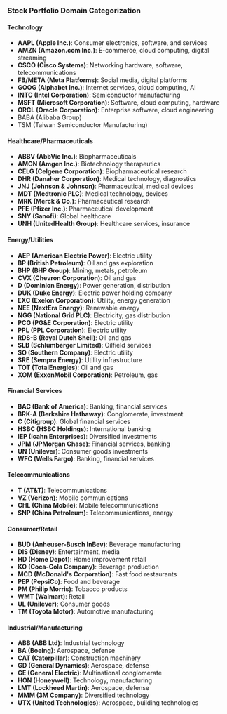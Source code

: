  
### Stock Portfolio Domain Categorization

#### Technology
- **AAPL (Apple Inc.)**: Consumer electronics, software, and services
- **AMZN (Amazon.com Inc.)**: E-commerce, cloud computing, digital streaming
- **CSCO (Cisco Systems)**: Networking hardware, software, telecommunications
- **FB/META (Meta Platforms)**: Social media, digital platforms
- **GOOG (Alphabet Inc.)**: Internet services, cloud computing, AI
- **INTC (Intel Corporation)**: Semiconductor manufacturing
- **MSFT (Microsoft Corporation)**: Software, cloud computing, hardware
- **ORCL (Oracle Corporation)**: Enterprise software, cloud engineering
- BABA (Alibaba Group)
- TSM (Taiwan Semiconductor Manufacturing)

#### Healthcare/Pharmaceuticals
- **ABBV (AbbVie Inc.)**: Biopharmaceuticals
- **AMGN (Amgen Inc.)**: Biotechnology therapeutics
- **CELG (Celgene Corporation)**: Biopharmaceutical research
- **DHR (Danaher Corporation)**: Medical technology, diagnostics
- **JNJ (Johnson & Johnson)**: Pharmaceutical, medical devices
- **MDT (Medtronic PLC)**: Medical technology, devices
- **MRK (Merck & Co.)**: Pharmaceutical research
- **PFE (Pfizer Inc.)**: Pharmaceutical development
- **SNY (Sanofi)**: Global healthcare
- **UNH (UnitedHealth Group)**: Healthcare services, insurance

#### Energy/Utilities
- **AEP (American Electric Power)**: Electric utility
- **BP (British Petroleum)**: Oil and gas exploration
- **BHP (BHP Group)**: Mining, metals, petroleum
- **CVX (Chevron Corporation)**: Oil and gas
- **D (Dominion Energy)**: Power generation, distribution
- **DUK (Duke Energy)**: Electric power holding company
- **EXC (Exelon Corporation)**: Utility, energy generation
- **NEE (NextEra Energy)**: Renewable energy
- **NGG (National Grid PLC)**: Electricity, gas distribution
- **PCG (PG&E Corporation)**: Electric utility
- **PPL (PPL Corporation)**: Electric utility
- **RDS-B (Royal Dutch Shell)**: Oil and gas
- **SLB (Schlumberger Limited)**: Oilfield services
- **SO (Southern Company)**: Electric utility
- **SRE (Sempra Energy)**: Utility infrastructure
- **TOT (TotalEnergies)**: Oil and gas
- **XOM (ExxonMobil Corporation)**: Petroleum, gas

#### Financial Services
- **BAC (Bank of America)**: Banking, financial services
- **BRK-A (Berkshire Hathaway)**: Conglomerate, investment
- **C (Citigroup)**: Global financial services
- **HSBC (HSBC Holdings)**: International banking
- **IEP (Icahn Enterprises)**: Diversified investments
- **JPM (JPMorgan Chase)**: Financial services, banking
- **UN (Unilever)**: Consumer goods investments
- **WFC (Wells Fargo)**: Banking, financial services

#### Telecommunications
- **T (AT&T)**: Telecommunications
- **VZ (Verizon)**: Mobile communications
- **CHL (China Mobile)**: Mobile telecommunications
- **SNP (China Petroleum)**: Telecommunications, energy

#### Consumer/Retail
- **BUD (Anheuser-Busch InBev)**: Beverage manufacturing
- **DIS (Disney)**: Entertainment, media
- **HD (Home Depot)**: Home improvement retail
- **KO (Coca-Cola Company)**: Beverage production
- **MCD (McDonald's Corporation)**: Fast food restaurants
- **PEP (PepsiCo)**: Food and beverage
- **PM (Philip Morris)**: Tobacco products
- **WMT (Walmart)**: Retail
- **UL (Unilever)**: Consumer goods
- **TM (Toyota Motor)**: Automotive manufacturing

#### Industrial/Manufacturing
- **ABB (ABB Ltd)**: Industrial technology
- **BA (Boeing)**: Aerospace, defense
- **CAT (Caterpillar)**: Construction machinery
- **GD (General Dynamics)**: Aerospace, defense
- **GE (General Electric)**: Multinational conglomerate
- **HON (Honeywell)**: Technology, manufacturing
- **LMT (Lockheed Martin)**: Aerospace, defense
- **MMM (3M Company)**: Diversified technology
- **UTX (United Technologies)**: Aerospace, building technologies